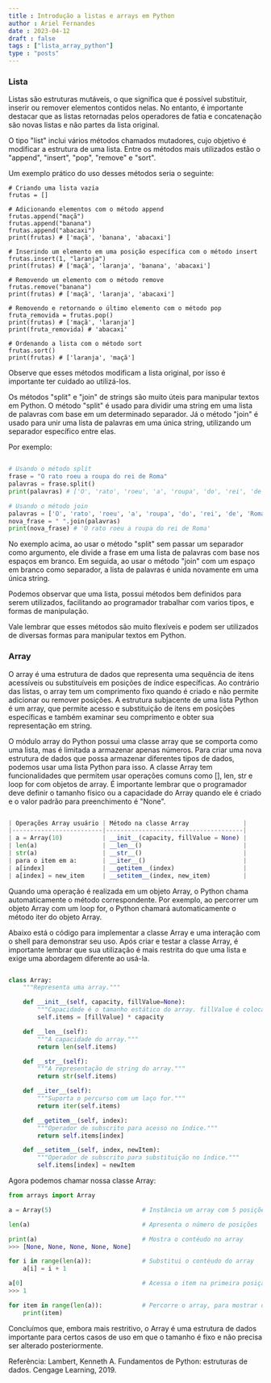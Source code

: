 ```yaml
---
title : Introdução a listas e arrays em Python
author : Ariel Fernandes
date : 2023-04-12
draft : false
tags : ["lista_array_python"]
type : "posts"
---
```



### Lista

Listas são estruturas mutáveis, o que significa que é possível substituir, inserir ou remover elementos contidos nelas. No entanto, é importante destacar que as listas retornadas pelos operadores de fatia e concatenação são novas listas e não partes da lista original.

O tipo "list" inclui vários métodos chamados mutadores, cujo objetivo é modificar a estrutura de uma lista. Entre os métodos mais utilizados estão o "append", "insert", "pop", "remove" e "sort".

Um exemplo prático do uso desses métodos seria o seguinte:

```
# Criando uma lista vazia
frutas = []

# Adicionando elementos com o método append
frutas.append("maçã")
frutas.append("banana")
frutas.append("abacaxi")
print(frutas) # ['maçã', 'banana', 'abacaxi']

# Inserindo um elemento em uma posição específica com o método insert
frutas.insert(1, "laranja")
print(frutas) # ['maçã', 'laranja', 'banana', 'abacaxi']

# Removendo um elemento com o método remove
frutas.remove("banana")
print(frutas) # ['maçã', 'laranja', 'abacaxi']

# Removendo e retornando o último elemento com o método pop
fruta_removida = frutas.pop()
print(frutas) # ['maçã', 'laranja']
print(fruta_removida) # 'abacaxi'

# Ordenando a lista com o método sort
frutas.sort()
print(frutas) # ['laranja', 'maçã']

```

Observe que esses métodos modificam a lista original, por isso é importante ter cuidado ao utilizá-los.

Os métodos "split" e "join" de strings são muito úteis para manipular textos em Python. O método "split" é usado para dividir uma string em uma lista de palavras com base em um determinado separador. Já o método "join" é usado para unir uma lista de palavras em uma única string, utilizando um separador específico entre elas.

Por exemplo:

```python

# Usando o método split
frase = "O rato roeu a roupa do rei de Roma"
palavras = frase.split()
print(palavras) # ['O', 'rato', 'roeu', 'a', 'roupa', 'do', 'rei', 'de', 'Roma']

# Usando o método join
palavras = ['O', 'rato', 'roeu', 'a', 'roupa', 'do', 'rei', 'de', 'Roma']
nova_frase = " ".join(palavras)
print(nova_frase) # 'O rato roeu a roupa do rei de Roma'

```

No exemplo acima, ao usar o método "split" sem passar um separador como argumento, ele divide a frase em uma lista de palavras com base nos espaços em branco. Em seguida, ao usar o método "join" com um espaço em branco como separador, a lista de palavras é unida novamente em uma única string.

Podemos observar que uma lista, possui métodos bem definidos para serem utilizados, facilitando ao programador trabalhar
com varios tipos, e formas de manipulação.

Vale lembrar que esses métodos são muito flexíveis e podem ser utilizados de diversas formas para manipular textos em Python.

### Array

O array é uma estrutura de dados que representa uma sequência de itens acessíveis ou substituíveis em posições de índice específicas. Ao contrário das listas, o array tem um comprimento fixo quando é criado e não permite adicionar ou remover posições. A estrutura subjacente de uma lista Python é um array, que permite acesso e substituição de itens em posições específicas e também examinar seu comprimento e obter sua representação em string.

O módulo array do Python possui uma classe array que se comporta como uma lista, mas é limitada a armazenar apenas números. Para criar uma nova estrutura de dados que possa armazenar diferentes tipos de dados, podemos usar uma lista Python para isso. A classe Array tem funcionalidades que permitem usar operações comuns como [], len, str e loop for com objetos de array. É importante lembrar que o programador deve definir o tamanho físico ou a capacidade do Array quando ele é criado e o valor padrão para preenchimento é "None".

```python

| Operações Array usuário | Método na classe Array               |
|-------------------------|--------------------------------------|
| a = Array(10)           | __init__(capacity, fillValue = None) |
| len(a)                  | __len__()                            |
| str(a)                  | __str__()                            |
| para o item em a:       | __iter__()                           |
| a[index]                | __getitem__(index)                   |
| a[index] = new_item     | __setitem__(index, new_item)         |

```

Quando uma operação é realizada em um objeto Array, o Python chama automaticamente o método correspondente. Por exemplo, ao percorrer um objeto Array com um loop for, o Python chamará automaticamente o método iter do objeto Array.

Abaixo está o código para implementar a classe Array e uma interação com o shell para demonstrar seu uso. Após criar e testar a classe Array, é importante lembrar que sua utilização é mais restrita do que uma lista e exige uma abordagem diferente ao usá-la.

```python 

class Array:
    """Representa uma array."""

    def __init__(self, capacity, fillValue=None):
        """Capacidade é o tamanho estático do array. fillValue é colocado em cada posição."""
        self.items = [fillValue] * capacity

    def __len__(self):
        """A capacidade do array."""
        return len(self.items)

    def __str__(self):
        """A representação de string do array."""
        return str(self.items)

    def __iter__(self):
        """Suporta o percurso com um laço for."""
        return iter(self.items)

    def __getitem__(self, index):
        """Operador de subscrito para acesso no índice."""
        return self.items[index]

    def __setitem__(self, index, newItem):
        """Operador de subscrito para substituição no índice."""
        self.items[index] = newItem

```

Agora podemos chamar nossa classe Array:

```python
from arrays import Array

a = Array(5)                         # Instância um array com 5 posições

len(a)                               # Apresenta o número de posições

print(a)                             # Mostra o contéudo no array
>>> [None, None, None, None, None]

for i in range(len(a)):              # Substitui o contéudo do array
    a[i] = i + 1

a[0]                                 # Acessa o item na primeira posição
>>> 1

for item in range(len(a)):           # Percorre o array, para mostrar os valores armazenados
    print(item)
```

Concluímos que, embora mais restritivo, o Array é uma estrutura de dados importante para certos casos de uso em que o tamanho é fixo e não precisa ser alterado posteriormente.



Referência:
Lambert, Kenneth A. Fundamentos de Python: estruturas de dados. Cengage Learning, 2019.
